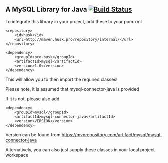 ## A MySQL Library for Java [![Build Status](https://travis-ci.com/Huskehhh/MySQL.svg?branch=master)](https://travis-ci.com/Huskehhh/MySQL)

To integrate this library in your project, add these to your pom.xml
```
<repository>
    <id>husk</id>
    <url>http://maven.husk.pro/repository/internal/</url>
</repository>
```

```
<dependency>
    <groupId>pro.husk</groupId>
    <artifactId>mysql</artifactId>
    <version>1.0</version>
</dependency>
```

This will allow you to then import the required classes!

Please note, it is assumed that mysql-connector-java is provided

If it is not, please also add

```
<dependency>
    <groupId>mysql</groupId>
    <artifactId>mysql-connector-java</artifactId>
    <version>VERSION</version>
</dependency>
```

Version can be found from 
https://mvnrepository.com/artifact/mysql/mysql-connector-java

Alternatively, you can also just supply these classes in your local project workspace
